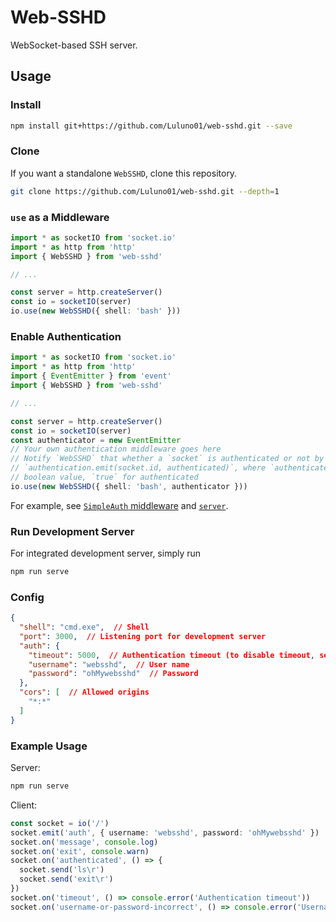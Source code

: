 # Web-SSHD

WebSocket-based SSH server.

## Usage

### Install

```bash
npm install git+https://github.com/Luluno01/web-sshd.git --save
```

### Clone

If you want a standalone `WebSSHD`, clone this repository.

```bash
git clone https://github.com/Luluno01/web-sshd.git --depth=1
```

### `use` as a Middleware

```TypeScript
import * as socketIO from 'socket.io'
import * as http from 'http'
import { WebSSHD } from 'web-sshd'

// ...

const server = http.createServer()
const io = socketIO(server)
io.use(new WebSSHD({ shell: 'bash' }))
```

### Enable Authentication

```TypeScript
import * as socketIO from 'socket.io'
import * as http from 'http'
import { EventEmitter } from 'event'
import { WebSSHD } from 'web-sshd'

// ...

const server = http.createServer()
const io = socketIO(server)
const authenticator = new EventEmitter
// Your own authentication middleware goes here
// Notify `WebSSHD` that whether a `socket` is authenticated or not by
// `authentication.emit(socket.id, authenticated)`, where `authenticated` is a
// boolean value, `true` for authenticated
io.use(new WebSSHD({ shell: 'bash', authenticator }))
```

For example, see [`SimpleAuth` middleware](./src/SimpleAuth.ts) and [`server`](./src/server.ts).

### Run Development Server

For integrated development server, simply run

```bash
npm run serve
```

### Config

```JSON
{
  "shell": "cmd.exe",  // Shell
  "port": 3000,  // Listening port for development server
  "auth": {
    "timeout": 5000,  // Authentication timeout (to disable timeout, set this to `false`)
    "username": "websshd",  // User name
    "password": "ohMywebsshd"  // Password
  },
  "cors": [  // Allowed origins
    "*:*"
  ]
}
```

### Example Usage

Server:

```bash
npm run serve
```

Client:

```TypeScript
const socket = io('/')
socket.emit('auth', { username: 'websshd', password: 'ohMywebsshd' })
socket.on('message', console.log)
socket.on('exit', console.warn)
socket.on('authenticated', () => {
  socket.send('ls\r')
  socket.send('exit\r')
})
socket.on('timeout', () => console.error('Authentication timeout'))
socket.on('username-or-password-incorrect', () => console.error('Username or password incorrect'))
```
